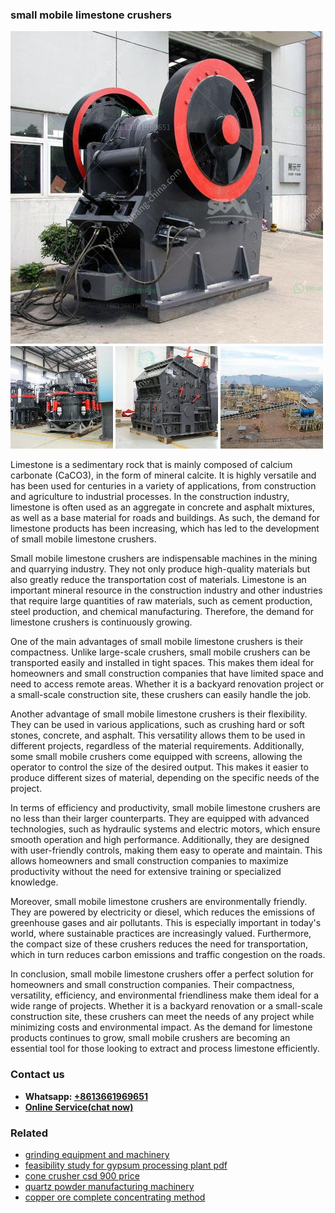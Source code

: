 <h3>small mobile limestone crushers</h3><img src='1708663646.jpg' alt=''><p>Limestone is a sedimentary rock that is mainly composed of calcium carbonate (CaCO3), in the form of mineral calcite. It is highly versatile and has been used for centuries in a variety of applications, from construction and agriculture to industrial processes. In the construction industry, limestone is often used as an aggregate in concrete and asphalt mixtures, as well as a base material for roads and buildings. As such, the demand for limestone products has been increasing, which has led to the development of small mobile limestone crushers.</p><p>Small mobile limestone crushers are indispensable machines in the mining and quarrying industry. They not only produce high-quality materials but also greatly reduce the transportation cost of materials. Limestone is an important mineral resource in the construction industry and other industries that require large quantities of raw materials, such as cement production, steel production, and chemical manufacturing. Therefore, the demand for limestone crushers is continuously growing.</p><p>One of the main advantages of small mobile limestone crushers is their compactness. Unlike large-scale crushers, small mobile crushers can be transported easily and installed in tight spaces. This makes them ideal for homeowners and small construction companies that have limited space and need to access remote areas. Whether it is a backyard renovation project or a small-scale construction site, these crushers can easily handle the job.</p><p>Another advantage of small mobile limestone crushers is their flexibility. They can be used in various applications, such as crushing hard or soft stones, concrete, and asphalt. This versatility allows them to be used in different projects, regardless of the material requirements. Additionally, some small mobile crushers come equipped with screens, allowing the operator to control the size of the desired output. This makes it easier to produce different sizes of material, depending on the specific needs of the project.</p><p>In terms of efficiency and productivity, small mobile limestone crushers are no less than their larger counterparts. They are equipped with advanced technologies, such as hydraulic systems and electric motors, which ensure smooth operation and high performance. Additionally, they are designed with user-friendly controls, making them easy to operate and maintain. This allows homeowners and small construction companies to maximize productivity without the need for extensive training or specialized knowledge.</p><p>Moreover, small mobile limestone crushers are environmentally friendly. They are powered by electricity or diesel, which reduces the emissions of greenhouse gases and air pollutants. This is especially important in today's world, where sustainable practices are increasingly valued. Furthermore, the compact size of these crushers reduces the need for transportation, which in turn reduces carbon emissions and traffic congestion on the roads.</p><p>In conclusion, small mobile limestone crushers offer a perfect solution for homeowners and small construction companies. Their compactness, versatility, efficiency, and environmental friendliness make them ideal for a wide range of projects. Whether it is a backyard renovation or a small-scale construction site, these crushers can meet the needs of any project while minimizing costs and environmental impact. As the demand for limestone products continues to grow, small mobile crushers are becoming an essential tool for those looking to extract and process limestone efficiently.</p><h3>Contact us</h3><ul><li><strong>Whatsapp:&nbsp;<a href="https://wa.me/8613661969651">+8613661969651</a></strong></li><li><a href="https://swt.shibang-china.com/?git&amp;zhl&amp;small mobile limestone crushers"><strong>Online Service(chat now)</strong></a></li></ul><h3>Related</h3><ul><li><a href='grinding equipment and machinery.md'>grinding equipment and machinery</a></li><li><a href='feasibility study for gypsum processing plant pdf.md'>feasibility study for gypsum processing plant pdf</a></li><li><a href='cone crusher csd 900 price.md'>cone crusher csd 900 price</a></li><li><a href='quartz powder manufacturing machinery.md'>quartz powder manufacturing machinery</a></li><li><a href='copper ore complete concentrating method.md'>copper ore complete concentrating method</a></li></ul>